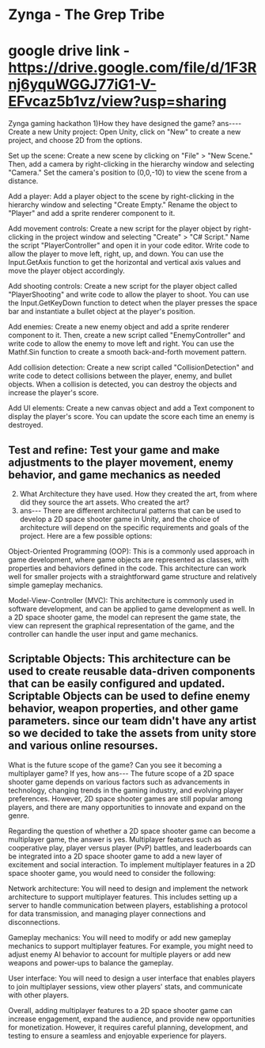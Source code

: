 # Zynga - The Grep Tribe
# google drive link - https://drive.google.com/file/d/1F3Rnj6yquWGGJ77iG1-V-EFvcaz5b1vz/view?usp=sharing
Zynga gaming hackathon
1)How they have designed the game?
ans----
Create a new Unity project: Open Unity, click on "New" to create a new project, and choose 2D from the options.

Set up the scene: Create a new scene by clicking on "File" > "New Scene." Then, add a camera by right-clicking in the hierarchy window and selecting "Camera." Set the camera's position to (0,0,-10) to view the scene from a distance.

Add a player: Add a player object to the scene by right-clicking in the hierarchy window and selecting "Create Empty." Rename the object to "Player" and add a sprite renderer component to it.

Add movement controls: Create a new script for the player object by right-clicking in the project window and selecting "Create" > "C# Script." Name the script "PlayerController" and open it in your code editor. Write code to allow the player to move left, right, up, and down. You can use the Input.GetAxis function to get the horizontal and vertical axis values and move the player object accordingly.

Add shooting controls: Create a new script for the player object called "PlayerShooting" and write code to allow the player to shoot. You can use the Input.GetKeyDown function to detect when the player presses the space bar and instantiate a bullet object at the player's position.

Add enemies: Create a new enemy object and add a sprite renderer component to it. Then, create a new script called "EnemyController" and write code to allow the enemy to move left and right. You can use the Mathf.Sin function to create a smooth back-and-forth movement pattern.

Add collision detection: Create a new script called "CollisionDetection" and write code to detect collisions between the player, enemy, and bullet objects. When a collision is detected, you can destroy the objects and increase the player's score.

Add UI elements: Create a new canvas object and add a Text component to display the player's score. You can update the score each time an enemy is destroyed.

Test and refine: Test your game and make adjustments to the player movement, enemy behavior, and game mechanics as needed
---------------------------------------------------------------------------------------------------------------------------------------------------------------------
2) What Architecture they have used. How they created the art, from where did they source the art assets. Who created the art?
3) ans---
There are different architectural patterns that can be used to develop a 2D space shooter game in Unity, and the choice of architecture will depend on the specific requirements and goals of the project. Here are a few possible options:

Object-Oriented Programming (OOP): This is a commonly used approach in game development, where game objects are represented as classes, with properties and behaviors defined in the code. This architecture can work well for smaller projects with a straightforward game structure and relatively simple gameplay mechanics.

Model-View-Controller (MVC): This architecture is commonly used in software development, and can be applied to game development as well. In a 2D space shooter game, the model can represent the game state, the view can represent the graphical representation of the game, and the controller can handle the user input and game mechanics.

Scriptable Objects: This architecture can be used to create reusable data-driven components that can be easily configured and updated. Scriptable Objects can be used to define enemy behavior, weapon properties, and other game parameters.
since our team didn't have any artist so we decided to take the assets from unity store and various online resourses.
-----------------------------------------------------------------------------------------------------------------------------------------------------------------------
What is the future scope of the game? Can you see it becoming a multiplayer game? If yes, how
ans---
The future scope of a 2D space shooter game depends on various factors such as advancements in technology, changing trends in the gaming industry, and evolving player preferences. However, 2D space shooter games are still popular among players, and there are many opportunities to innovate and expand on the genre.

Regarding the question of whether a 2D space shooter game can become a multiplayer game, the answer is yes. Multiplayer features such as cooperative play, player versus player (PvP) battles, and leaderboards can be integrated into a 2D space shooter game to add a new layer of excitement and social interaction.
To implement multiplayer features in a 2D space shooter game, you would need to consider the following:

Network architecture: You will need to design and implement the network architecture to support multiplayer features. This includes setting up a server to handle communication between players, establishing a protocol for data transmission, and managing player connections and disconnections.

Gameplay mechanics: You will need to modify or add new gameplay mechanics to support multiplayer features. For example, you might need to adjust enemy AI behavior to account for multiple players or add new weapons and power-ups to balance the gameplay.

User interface: You will need to design a user interface that enables players to join multiplayer sessions, view other players' stats, and communicate with other players.

Overall, adding multiplayer features to a 2D space shooter game can increase engagement, expand the audience, and provide new opportunities for monetization. However, it requires careful planning, development, and testing to ensure a seamless and enjoyable experience for players.
